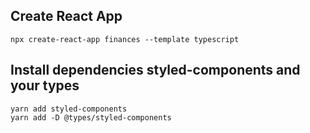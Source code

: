 ## Create React App

```
npx create-react-app finances --template typescript
```

## Install dependencies styled-components and your types

```
yarn add styled-components
yarn add -D @types/styled-components
```

